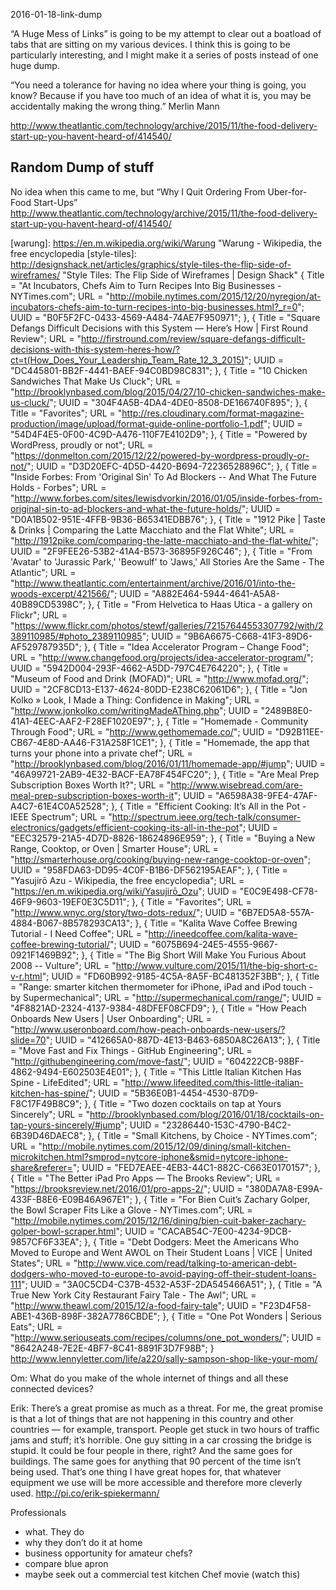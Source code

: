 2016-01-18-link-dump

“A Huge Mess of Links” is going to be my attempt to clear out a boatload of tabs that are sitting on my various devices. I think this is going to be particularly interesting, and I might make it a series of posts instead of one huge dump.

“You need a tolerance for having no idea where your thing is going, you know? Because if you have too much of an idea of what it is, you may be accidentally making the wrong thing.” Merlin Mann

http://www.theatlantic.com/technology/archive/2015/11/the-food-delivery-start-up-you-havent-heard-of/414540/

## Random Dump of stuff

No idea when this came to me, but “Why I Quit Ordering From Uber-for-Food Start-Ups” http://www.theatlantic.com/technology/archive/2015/11/the-food-delivery-start-up-you-havent-heard-of/414540/

[curbed]: http://ny.curbed.com/archives/2015/12/18/inside_the_surprisingly_spacious_model_unit_at_nycs_first_micro_building.php "Inside the Surprisingly Spacious Model Unit at NYC's First Micro Building - Curbed Inside - Curbed NY"
[wisebread]: http://www.wisebread.com/are-meal-prep-subscription-boxes-worth-it "Are Meal Prep Subscription Boxes Worth It?"
[bigoven]: https://www.bigoven.com/recipes/leftover "Use up Leftovers | BigOven"
[maple]: https://maple.com/ "Maple — Delicious Food Delivery"
[thesis]: http://nicbarajas.github.io/sva-ixd-thesis/ "SVA IXD Thesis"
[peoples-supermarket]: http://www.channel4.com/programmes/the-peoples-supermarket/episode-guide "The People's Supermarket - Episode Guide - Channel 4"
[obsession-times-voice]: http://daringfireball.net/2009/03/obsession_times_voice "Daring Fireball: Obsession Times Voice"
[43f-otv]: http://www.43folders.com/2009/03/25/blogs-turbocharged "43f Podcast: John Gruber & Merlin Mann's Blogging Panel at SxSW | 43 Folders"
[capital-new-york]: http://www.capitalnewyork.com/article/media/2014/11/8556546/60-second-interview-choire-sicha-co-founder-awl-network
[warung]: https://en.m.wikipedia.org/wiki/Warung "Warung - Wikipedia, the free encyclopedia
[style-tiles]: http://designshack.net/articles/graphics/style-tiles-the-flip-side-of-wireframes/ "Style Tiles: The Flip Side of Wireframes | Design Shack"
 {	Title = "At Incubators, Chefs Aim to Turn Recipes Into Big Businesses - NYTimes.com";
 	URL = "http://mobile.nytimes.com/2015/12/20/nyregion/at-incubators-chefs-aim-to-turn-recipes-into-big-businesses.html?_r=0";
 	UUID = "B0F5F2FC-0433-4569-A484-74AE7F950971";
 },
 {	Title = "Square Defangs Difficult Decisions with this System — Here’s How | First Round Review";
 	URL = "http://firstround.com/review/square-defangs-difficult-decisions-with-this-system-heres-how/?ct=t(How_Does_Your_Leadership_Team_Rate_12_3_2015)";
 	UUID = "DC445801-BB2F-4441-BAEF-94C0BD98C831";
 },
 {	Title = "10 Chicken Sandwiches That Make Us Cluck";
 	URL = "http://brooklynbased.com/blog/2015/04/27/10-chicken-sandwiches-make-us-cluck/";
 	UUID = "304F4A5B-4DA4-4DE0-8508-DE166740F895";
 },
 {	Title = "Favorites";
 	URL = "http://res.cloudinary.com/format-magazine-production/image/upload/format-guide-online-portfolio-1.pdf";
 	UUID = "54D4F4E5-0F00-4C9D-A476-110F7E4102D9";
 },
 {	Title = "Powered by WordPress, proudly or not";
 	URL = "https://donmelton.com/2015/12/22/powered-by-wordpress-proudly-or-not/";
 	UUID = "D3D20EFC-4D5D-4420-B694-72236528896C";
 },
 {	Title = "Inside Forbes: From 'Original Sin' To Ad Blockers -- And What The Future Holds - Forbes";
 	URL = "http://www.forbes.com/sites/lewisdvorkin/2016/01/05/inside-forbes-from-original-sin-to-ad-blockers-and-what-the-future-holds/";
 	UUID = "D0A1B502-951E-4FFB-9B36-B65341EDBB76";
 },
 {	Title = "1912 Pike | Taste & Drinks | Comparing the Latte Macchiato and the Flat White";
 	URL = "http://1912pike.com/comparing-the-latte-macchiato-and-the-flat-white/";
 	UUID = "2F9FEE26-53B2-41A4-B573-36895F926C46";
 },
 {	Title = "From 'Avatar' to 'Jurassic Park,' 'Beowulf' to 'Jaws,' All Stories Are the Same - The Atlantic";
 	URL = "http://www.theatlantic.com/entertainment/archive/2016/01/into-the-woods-excerpt/421566/";
 	UUID = "A882E464-5944-4641-A5A8-40B89CD5398C";
 },
 {	Title = "From Helvetica to Haas Utica - a gallery on Flickr";
 	URL = "https://www.flickr.com/photos/stewf/galleries/72157644553307792/with/2389110985/#photo_2389110985";
 	UUID = "9B6A6675-C668-41F3-89D6-AF529787935D";
 },
 {	Title = "Idea Accelerator Program – Change Food";
 	URL = "http://www.changefood.org/projects/idea-accelerator-program/";
 	UUID = "5942D004-293F-4662-A5DD-797C4E764220";
 },
 {	Title = "Museum of Food and Drink (MOFAD)";
 	URL = "http://www.mofad.org/";
 	UUID = "2CF8CD13-E137-4624-80DD-E238C62061D6";
 },
 {	Title = "Jon Kolko » Look, I Made a Thing: Confidence in Making";
 	URL = "http://www.jonkolko.com/writingMadeAThing.php";
 	UUID = "2489B8E0-41A1-4EEC-AAF2-F28EF1020E97";
 },
 {	Title = "Homemade - Community Through Food";
 	URL = "http://www.gethomemade.co/";
 	UUID = "D92B11EE-CB67-4E8D-AA46-F31A258F1CE1";
 },
 {	Title = "Homemade, the app that turns your phone into a private chef";
 	URL = "http://brooklynbased.com/blog/2016/01/11/homemade-app/#jump";
 	UUID = "46A99721-2AB9-4E32-BACF-EA78F454FC20";
 },
 {	Title = "Are Meal Prep Subscription Boxes Worth It?";
 	URL = "http://www.wisebread.com/are-meal-prep-subscription-boxes-worth-it";
 	UUID = "A6598A38-9FE4-47AF-A4C7-61E4C0A52528";
 },
 {	Title = "Efficient Cooking: It’s All in the Pot - IEEE Spectrum";
 	URL = "http://spectrum.ieee.org/tech-talk/consumer-electronics/gadgets/efficient-cooking-its-all-in-the-pot";
 	UUID = "EEC32579-21A5-4D7D-8826-18624896E959";
 },
 {	Title = "Buying a New Range, Cooktop, or Oven | Smarter House";
 	URL = "http://smarterhouse.org/cooking/buying-new-range-cooktop-or-oven";
 	UUID = "958FDA63-DD95-4C0F-B1B6-DF562195AEAF";
 },
 {	Title = "Yasujirō Azu - Wikipedia, the free encyclopedia";
 	URL = "https://en.m.wikipedia.org/wiki/Yasujirō_Ozu";
 	UUID = "E0C9E498-CF78-46F9-9603-19EF0E3C5D11";
 },
 {	Title = "Favorites";
 	URL = "http://www.wnyc.org/story/two-dots-redux/";
 	UUID = "6B7ED5A8-557A-4884-B067-8B578293CA13";
 },
 {	Title = "Kalita Wave Coffee Brewing Tutorial - I Need Coffee";
 	URL = "http://ineedcoffee.com/kalita-wave-coffee-brewing-tutorial/";
 	UUID = "6075B694-24E5-4555-9667-0921F1469B92";
 },
 {	Title = "The Big Short Will Make You Furious About 2008 -- Vulture";
 	URL = "http://www.vulture.com/2015/11/the-big-short-c-v-r.html";
 	UUID = "FD60B992-9185-4C5A-8A5F-BC481352F3BB";
 },
 {	Title = "Range: smarter kitchen thermometer for iPhone, iPad and iPod touch - by Supermechanical";
 	URL = "http://supermechanical.com/range/";
 	UUID = "4F8821AD-2324-4137-9384-48DFEF08CFD9";
 },
 {	Title = "How Peach Onboards New Users | User Onboarding";
 	URL = "http://www.useronboard.com/how-peach-onboards-new-users/?slide=70";
 	UUID = "412665A0-887D-4E13-B463-6850A8C26A13";
 },
 {	Title = "Move Fast and Fix Things - GitHub Engineering";
 	URL = "http://githubengineering.com/move-fast/";
 	UUID = "604222CB-98BF-4862-9494-E602503E4E01";
 },
 {	Title = "This Little Italian Kitchen Has Spine - LifeEdited";
 	URL = "http://www.lifeedited.com/this-little-italian-kitchen-has-spine/";
 	UUID = "5B36E0B1-4454-4530-87D9-F8C17F49B8C9";
 },
 {	Title = "Two dozen cocktails on tap at Yours Sincerely";
 	URL = "http://brooklynbased.com/blog/2016/01/18/cocktails-on-tap-yours-sincerely/#jump";
 	UUID = "23286440-153C-4790-B4C2-6B39D46DAEC8";
 },
 {	Title = "Small Kitchens, by Choice - NYTimes.com";
 	URL = "http://mobile.nytimes.com/2015/12/09/dining/small-kitchen-microkitchen.html?smprod=nytcore-iphone&smid=nytcore-iphone-share&referer=";
 	UUID = "FED7EAEE-4EB3-44C1-882C-C663E0170157";
 },
 {	Title = "The Better iPad Pro Apps — The Brooks Review";
 	URL = "https://brooksreview.net/2016/01/pro-apps-2/";
 	UUID = "380DA7A8-E99A-433F-B8E6-E09B46A967E1";
 },
 {	Title = "For Bien Cuit’s Zachary Golper, the Bowl Scraper Fits Like a Glove - NYTimes.com";
 	URL = "http://mobile.nytimes.com/2015/12/16/dining/bien-cuit-baker-zachary-golper-bowl-scraper.html";
 	UUID = "CACAB54C-7E00-4234-9DCB-9857CF6F33EA";
 },
 {	Title = "Debt Dodgers: Meet the Americans Who Moved to Europe and Went AWOL on Their Student Loans | VICE | United States";
 	URL = "http://www.vice.com/read/talking-to-american-debt-dodgers-who-moved-to-europe-to-avoid-paying-off-their-student-loans-111";
 	UUID = "3A0C5CD4-C37B-4532-A53F-2DA545466A51";
 },
 {	Title = "A True New York City Restaurant Fairy Tale - The Awl";
 	URL = "http://www.theawl.com/2015/12/a-food-fairy-tale";
 	UUID = "F23D4F58-ABE1-436B-898F-382A7786CBDE";
 },
 {	Title = "One Pot Wonders | Serious Eats";
 	URL = "http://www.seriouseats.com/recipes/columns/one_pot_wonders/";
 	UUID = "8642A248-7E2E-4BF7-8C41-8891F3D7F98B";
 }
 http://www.lennyletter.com/life/a220/sally-sampson-shop-like-your-mom/
 
 Om: What do you make of the whole internet of things and all these connected devices?

Erik: There’s a great promise as much as a threat. For me, the great promise is that a lot of things that are not happening in this country and other countries — for example, transport. People get stuck in two hours of traffic jams and stuff; it’s horrible. One guy sitting in a car crossing the bridge is stupid. It could be four people in there, right? And the same goes for buildings. The same goes for anything that 90 percent of the time isn’t being used. That’s one thing I have great hopes for, that whatever equipment we use will be more accessible and therefore more cleverly used.
http://pi.co/erik-spiekermann/


Professionals
- what. They do
- why they don’t do it at home
- business opportunity for amateur chefs?
- compare blue apron
- maybe seek out a commercial test kitchen
Chef movie (watch this)
